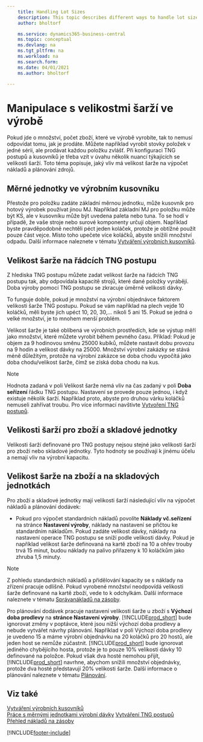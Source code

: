 ```yaml
---
    title: Handling Lot Sizes
    description: This topic describes different ways to handle lot sizes. 
    author: bholtorf

    ms.service: dynamics365-business-central
    ms.topic: conceptual
    ms.devlang: na
    ms.tgt_pltfrm: na
    ms.workload: na
    ms.search.form:
    ms.date: 04/01/2021
    ms.author: bholtorf

---
```


# Manipulace s velikostmi šarží ve výrobě
Pokud jde o množství, počet zboží, které ve výrobě vyrobíte, tak to nemusí odpovídat tomu, jak je prodáte. Můžete například vyrobit stovky položek v jedné sérii, ale prodávat každou položku zvlášť. Při konfiguraci TNG postupů a kusovníků je třeba vzít v úvahu několik nuancí týkajících se velikosti šarží. Toto téma popisuje, jaký vliv má velikost šarže na výpočet nákladů a plánování zdrojů.

## Měrné jednotky ve výrobním kusovníku
Přestože pro položku zadáte základní měrnou jednotku, může kusovník pro hotový výrobek používat jinou MJ. Například základní MJ pro položku může být KS, ale v kusovníku může být uvedena paleta nebo tuna. To se hodí v případě, že vaše stroje nebo surové komponenty určují objem. Například byste pravděpodobně nechtěli péct jeden koláček, protože je obtížné použít pouze část vejce. Místo toho upečete více koláčků, abyste snížili množství odpadu. Další informace naleznete v tématu [Vytváření výrobních kusovníků](production-how-to-create-production-boms.md).

## Velikost šarže na řádcích TNG postupu
Z hlediska TNG postupu můžete zadat velikost šarže na řádcích TNG postupu tak, aby odpovídala kapacitě strojů, které dané položky vyrábějí. Doba výroby pomocí TNG postupu se zkracuje úměrně velikosti dávky.

To funguje dobře, pokud je množství na výrobní objednávce faktorem velikosti šarže TNG postupu. Pokud se vám například na plech vejde 10 koláčků, měli byste jich upéct 10, 20, 30,... nikoli 5 ani 15.  Pokud se jedná o velké množství, je to mnohem menší problém.

Velikost šarže je také oblíbená ve výrobních prostředích, kde se výstup měří jako množství, které můžete vyrobit během pevného času. Příklad: Pokud je objem za 9 hodinovou směnu 25000 kubíků, můžete nastavit dobu provozu na 9 hodin a velikost dávky na 25000.
Množství výrobní zakázky se stává méně důležitým, protože na výrobní zakázce se doba chodu vypočítá jako doba chodu/velikost šarže, čímž se získá doba chodu na kus.

> [!NOTE]
> Hodnota zadaná v poli Velikost šarže nemá vliv na čas zadaný v poli **Doba seřízení** řádku TNG postupu. Nastavení se provede pouze jednou, i když existuje několik šarží. Například proto, abyste pro druhou várku koláčků nemuseli zahřívat troubu. Pro více informací navštivte [Vytvoření TNG postupů](production-how-to-create-routings.md).

## Velikosti šarží pro zboží a skladové jednotky
Velikosti šarží definované pro TNG postupy nejsou stejné jako velikosti šarží pro zboží nebo skladové jednotky. Tyto hodnoty se používají k jinému účelu a nemají vliv na výrobní kapacitu.

## Velikost šarže na zboží a na skladových jednotkách
Pro zboží a skladové jednotky mají velikosti šarží následující vliv na výpočet nákladů a plánování dodávek:

* Pokud pro výpočet standardních nákladů povolíte **Náklady vč.seřízení** na stránce **Nastavení výroby**, náklady na nastavení se přičtou ke standardním nákladům. Pokud zadáte velikost dávky, náklady na nastavení operace TNG postupu se sníží podle velikosti dávky. Pokud je například velikost šarže definovaná na kartě zboží na 10 a ohřev trouby trvá 15 minut, budou náklady na palivo přiřazeny k 10 koláčkům jako zhruba 1,5 minuty.

> [!NOTE]
> Z pohledu standardních nákladů a přidělování kapacity se s náklady na zřízení pracuje odlišně. Pokud vyrobené množství neodpovídá velikosti šarže definované na kartě zboží, vede to k odchylkám. Další informace naleznete v tématu [Správanákladů na zásoby](finance-manage-inventory-costs.md). <!--not sure that I got this part right seems to repeat the first example.-->

Pro plánování dodávek pracuje nastavení velikosti šarže u zboží s  **Výchozí doba prodlevy** na **stránce Nastavení výroby**. [!INCLUDE[prod_short](includes/prod_short.md)] bude ignorovat změny v poptávce, které jsou nižší výchozí doba prodlevy a nebude vytvářet návrhy plánování. Například v poli Výchozí doba prodlevy je uvedeno 15 a máme výrobní objednávku na 20 koláčků pro 20 hostů, ale jeden host se nemůže zúčastnit. [!INCLUDE[prod_short](includes/prod_short.md)] bude ignorovat jediného chybějícího hosta, protože je to pouze 10% velikosti dávky 10 definované na položce. Pokud však dva hosté nemohou přijít, [!INCLUDE[prod_short](includes/prod_short.md)] navrhne, abychom snížili množství objednávky, protože dva hosté představují 20% velikosti šarže. Další informace o plánování naleznete v tématu [Plánování](production-planning.md).

## Viz také
[Vytváření výrobních kusovníků](production-how-to-create-production-boms.md)  
[Práce s měrnými jednotkami výrobní dávky](production-how-to-use-the-manufacturing-batch-unit-of-measure.md)
[Vytváření TNG postupů](production-how-to-create-routings.md)  
[Přehled nákladů na zásoby](finance-manage-inventory-costs.md)


[!INCLUDE[footer-include](includes/footer-banner.md)]